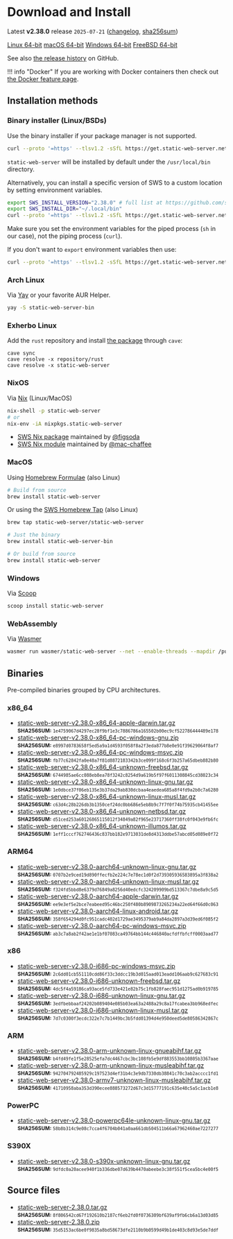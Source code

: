<!-- Content generated. DO NOT EDIT. -->
# Download and Install

Latest **v2.38.0** release `2025-07-21` ([changelog](https://github.com/static-web-server/static-web-server/releases/tag/v2.38.0), [sha256sum](https://github.com/static-web-server/static-web-server/releases/download/v2.38.0/static-web-server-v2.38.0-SHA256SUM))

<div class="featured-downloads">

<a class="md-button md-button-sm" href="https://github.com/static-web-server/static-web-server/releases/download/v2.38.0/static-web-server-v2.38.0-x86_64-unknown-linux-gnu.tar.gz">Linux 64-bit</a> <a class="md-button md-button-sm" href="https://github.com/static-web-server/static-web-server/releases/download/v2.38.0/static-web-server-v2.38.0-x86_64-apple-darwin.tar.gz">macOS 64-bit</a>
<a class="md-button md-button-sm" href="https://github.com/static-web-server/static-web-server/releases/download/v2.38.0/static-web-server-v2.38.0-x86_64-pc-windows-msvc.zip">Windows 64-bit</a>
<a class="md-button md-button-sm" href="https://github.com/static-web-server/static-web-server/releases/download/v2.38.0/static-web-server-v2.38.0-x86_64-unknown-freebsd.tar.gz">FreeBSD 64-bit</a>

</div>

See also [the release history](https://github.com/static-web-server/static-web-server/releases) on GitHub.

!!! info "Docker"
    If you are working with Docker containers then check out [the Docker feature page](https://static-web-server.net/features/docker/).

## Installation methods

### Binary installer (Linux/BSDs)

Use the binary installer if your package manager is not supported.

```sh
curl --proto '=https' --tlsv1.2 -sSfL https://get.static-web-server.net | sh
```

`static-web-server` will be installed by default under the `/usr/local/bin` directory.

Alternatively, you can install a specific version of SWS to a custom location by setting environment variables.

```sh
export SWS_INSTALL_VERSION="2.38.0" # full list at https://github.com/static-web-server/static-web-server/tags
export SWS_INSTALL_DIR="~/.local/bin"
curl --proto '=https' --tlsv1.2 -sSfL https://get.static-web-server.net | sh
```

Make sure you set the environment variables for the piped process (`sh` in our case), not the piping process (`curl`).

If you don't want to `export` environment variables then use:

```sh
curl --proto '=https' --tlsv1.2 -sSfL https://get.static-web-server.net | SWS_INSTALL_DIR="~/.local/bin" sh
```

### Arch Linux

Via [Yay](https://github.com/Jguer/yay) or your favorite AUR Helper.

```sh
yay -S static-web-server-bin
```

### Exherbo Linux

Add the `rust` repository and install [the package](https://gitlab.exherbo.org/exherbo/rust/-/tree/master/packages/www-servers/static-web-server) through `cave`:

```
cave sync
cave resolve -x repository/rust
cave resolve -x static-web-server
```

### NixOS

Via [Nix](https://github.com/NixOS/nix) (Linux/MacOS)

```sh
nix-shell -p static-web-server
# or
nix-env -iA nixpkgs.static-web-server
```

- [SWS Nix package](https://search.nixos.org/packages?show=static-web-server&from=0&size=50&sort=relevance&type=packages&query=static-web-server) maintained by [@figsoda](https://github.com/figsoda)
- [SWS Nix module](https://nixos.wiki/wiki/Static_Web_Server) maintained by [@mac-chaffee](https://github.com/mac-chaffee)

### MacOS

Using [Homebrew Formulae](https://formulae.brew.sh/formula/static-web-server) (also Linux)

```sh
# Build from source
brew install static-web-server
```

Or using the [SWS Homebrew Tap](https://github.com/static-web-server/homebrew-tap) (also Linux)

```sh
brew tap static-web-server/static-web-server

# Just the binary
brew install static-web-server-bin

# Or build from source
brew install static-web-server
```

### Windows

Via [Scoop](https://scoop.sh/)

```powershell
scoop install static-web-server
```

### WebAssembly

Via [Wasmer](https://wasmer.io/wasmer/static-web-server/)

```sh
wasmer run wasmer/static-web-server --net --enable-threads --mapdir /public:/my/host/dir -- --port 8787
```

## Binaries

Pre-compiled binaries grouped by CPU architectures.

### x86_64

- [static-web-server-v2.38.0-x86_64-apple-darwin.tar.gz](https://github.com/static-web-server/static-web-server/releases/download/v2.38.0/static-web-server-v2.38.0-x86_64-apple-darwin.tar.gz)<br>
<small>**SHA256SUM:** `1e4759067d4297ec28f9bf1e3c7886786a165502b00ec9cf522786444489e178`</small>
- [static-web-server-v2.38.0-x86_64-pc-windows-gnu.zip](https://github.com/static-web-server/static-web-server/releases/download/v2.38.0/static-web-server-v2.38.0-x86_64-pc-windows-gnu.zip)<br>
<small>**SHA256SUM:** `e8997d0783658f5ed5a9a1d4593f058f8a2f3eda877b8e0e91f39629064f8af7`</small>
- [static-web-server-v2.38.0-x86_64-pc-windows-msvc.zip](https://github.com/static-web-server/static-web-server/releases/download/v2.38.0/static-web-server-v2.38.0-x86_64-pc-windows-msvc.zip)<br>
<small>**SHA256SUM:** `fb77c62842fa0e48a7f81d8872183342b3ce099f168c6f3b257a65dbeb882b80`</small>
- [static-web-server-v2.38.0-x86_64-unknown-freebsd.tar.gz](https://github.com/static-web-server/static-web-server/releases/download/v2.38.0/static-web-server-v2.38.0-x86_64-unknown-freebsd.tar.gz)<br>
<small>**SHA256SUM:** `6744985ae6cc088eb8ea78f3242c8254d9a619b5f97f6011308845cd38023c34`</small>
- [static-web-server-v2.38.0-x86_64-unknown-linux-gnu.tar.gz](https://github.com/static-web-server/static-web-server/releases/download/v2.38.0/static-web-server-v2.38.0-x86_64-unknown-linux-gnu.tar.gz)<br>
<small>**SHA256SUM:** `1e0dbce37f06eb135e3b37da29ab830dcbaa4eaedea685a8f4fd9a2b0c7a6280`</small>
- [static-web-server-v2.38.0-x86_64-unknown-linux-musl.tar.gz](https://github.com/static-web-server/static-web-server/releases/download/v2.38.0/static-web-server-v2.38.0-x86_64-unknown-linux-musl.tar.gz)<br>
<small>**SHA256SUM:** `c63d4c28b226db3b1350cef24dc0bb686e5eb8b9c7f7f0f74b75935cb41455ee`</small>
- [static-web-server-v2.38.0-x86_64-unknown-netbsd.tar.gz](https://github.com/static-web-server/static-web-server/releases/download/v2.38.0/static-web-server-v2.38.0-x86_64-unknown-netbsd.tar.gz)<br>
<small>**SHA256SUM:** `d51ced253a60126865115012f34849a82f965e23717360ff38fc0f043e9fb6fc`</small>
- [static-web-server-v2.38.0-x86_64-unknown-illumos.tar.gz](https://github.com/static-web-server/static-web-server/releases/download/v2.38.0/static-web-server-v2.38.0-x86_64-unknown-illumos.tar.gz)<br>
<small>**SHA256SUM:** `1eff1cccf762746436c837bb182e9713031de8d4313ddbe57abcd05d089e0f72`</small>

### ARM64

- [static-web-server-v2.38.0-aarch64-unknown-linux-gnu.tar.gz](https://github.com/static-web-server/static-web-server/releases/download/v2.38.0/static-web-server-v2.38.0-aarch64-unknown-linux-gnu.tar.gz)<br>
<small>**SHA256SUM:** `0707b2e9ced19d890ffecfb2e224c7e78ec1d0f2d739305936583895a3f838a2`</small>
- [static-web-server-v2.38.0-aarch64-unknown-linux-musl.tar.gz](https://github.com/static-web-server/static-web-server/releases/download/v2.38.0/static-web-server-v2.38.0-aarch64-unknown-linux-musl.tar.gz)<br>
<small>**SHA256SUM:** `f324fd5bbd8e6379d76849a8256d40edcfc324209909bd513367c7dbe8a9c5d5`</small>
- [static-web-server-v2.38.0-aarch64-apple-darwin.tar.gz](https://github.com/static-web-server/static-web-server/releases/download/v2.38.0/static-web-server-v2.38.0-aarch64-apple-darwin.tar.gz)<br>
<small>**SHA256SUM:** `ee9e3ef5e2bce7eabeed95c46bc250f480b8909873265234a22ed64f66d0c063`</small>
- [static-web-server-v2.38.0-aarch64-linux-android.tar.gz](https://github.com/static-web-server/static-web-server/releases/download/v2.38.0/static-web-server-v2.38.0-aarch64-linux-android.tar.gz)<br>
<small>**SHA256SUM:** `358f654294d0fc951cadc402d1729ae3495379ab9a84da2897a3d39ed6f085f2`</small>
- [static-web-server-v2.38.0-aarch64-pc-windows-msvc.zip](https://github.com/static-web-server/static-web-server/releases/download/v2.38.0/static-web-server-v2.38.0-aarch64-pc-windows-msvc.zip)<br>
<small>**SHA256SUM:** `ab3c7a8ab2f42ae1e1bf07083ca49764bb144c446840acfdffbfcff0003aad77`</small>

### x86

- [static-web-server-v2.38.0-i686-pc-windows-msvc.zip](https://github.com/static-web-server/static-web-server/releases/download/v2.38.0/static-web-server-v2.38.0-i686-pc-windows-msvc.zip)<br>
<small>**SHA256SUM:** `2c6dd01cb551110cdd86f33c3ddcc19b3d015aad013eadd106aab9c627683c91`</small>
- [static-web-server-v2.38.0-i686-unknown-freebsd.tar.gz](https://github.com/static-web-server/static-web-server/releases/download/v2.38.0/static-web-server-v2.38.0-i686-unknown-freebsd.tar.gz)<br>
<small>**SHA256SUM:** `4dc5f4a59186ca93ace5fd733e421e82b75c1fb828faec951d1275ad0b919785`</small>
- [static-web-server-v2.38.0-i686-unknown-linux-gnu.tar.gz](https://github.com/static-web-server/static-web-server/releases/download/v2.38.0/static-web-server-v2.38.0-i686-unknown-linux-gnu.tar.gz)<br>
<small>**SHA256SUM:** `3edfbebbaaf24202b089404e085b03ea63a2488a29c8a17fcabea3bb968edfec`</small>
- [static-web-server-v2.38.0-i686-unknown-linux-musl.tar.gz](https://github.com/static-web-server/static-web-server/releases/download/v2.38.0/static-web-server-v2.38.0-i686-unknown-linux-musl.tar.gz)<br>
<small>**SHA256SUM:** `7d7c0300f3ecdc322e7c7b1449bc3b5fdd01394d4e950deed5de80586342867c`</small>

### ARM

- [static-web-server-v2.38.0-arm-unknown-linux-gnueabihf.tar.gz](https://github.com/static-web-server/static-web-server/releases/download/v2.38.0/static-web-server-v2.38.0-arm-unknown-linux-gnueabihf.tar.gz)<br>
<small>**SHA256SUM:** `b4fd49fe1f5e28525efa7dc4467cbc3bc108fb5e9df883553bb10805b3367aae`</small>
- [static-web-server-v2.38.0-arm-unknown-linux-musleabihf.tar.gz](https://github.com/static-web-server/static-web-server/releases/download/v2.38.0/static-web-server-v2.38.0-arm-unknown-linux-musleabihf.tar.gz)<br>
<small>**SHA256SUM:** `942704792485929c197523d4ef31b4c3e9db7330db38841c70c3ab2acccc1fd1`</small>
- [static-web-server-v2.38.0-armv7-unknown-linux-musleabihf.tar.gz](https://github.com/static-web-server/static-web-server/releases/download/v2.38.0/static-web-server-v2.38.0-armv7-unknown-linux-musleabihf.tar.gz)<br>
<small>**SHA256SUM:** `41710958aba353d390ecee888573272d67c3d15777191c635e48c5a5c1acb1e8`</small>

### PowerPC

- [static-web-server-v2.38.0-powerpc64le-unknown-linux-gnu.tar.gz](https://github.com/static-web-server/static-web-server/releases/download/v2.38.0/static-web-server-v2.38.0-powerpc64le-unknown-linux-gnu.tar.gz)<br>
<small>**SHA256SUM:** `58b8b314c9e08c7cca4f6704b041a0aa661db504511b66a67962460ae7227277`</small>

### S390X

- [static-web-server-v2.38.0-s390x-unknown-linux-gnu.tar.gz](https://github.com/static-web-server/static-web-server/releases/download/v2.38.0/static-web-server-v2.38.0-s390x-unknown-linux-gnu.tar.gz)<br>
<small>**SHA256SUM:** `9dfdc0a20acee940f1b336dbe07d639b4470abeebe3c38f551f5cea5bc4e00f5`</small>

## Source files

- [static-web-server-2.38.0.tar.gz](https://github.com/static-web-server/static-web-server/archive/refs/tags/v2.38.0.tar.gz)<br>
<small>**SHA256SUM:** `8f806542cd67f192610b2187cf6eb2fd0f0736309bf639af9fb6cb6a13d03d85`</small>
- [static-web-server-2.38.0.zip](https://github.com/static-web-server/static-web-server/archive/refs/tags/v2.38.0.zip)<br>
<small>**SHA256SUM:** `35d5153ac6be0f9835a8bd58673dfe2110b9b0599d49b1de403c8d93e5de7ddf`</small>
